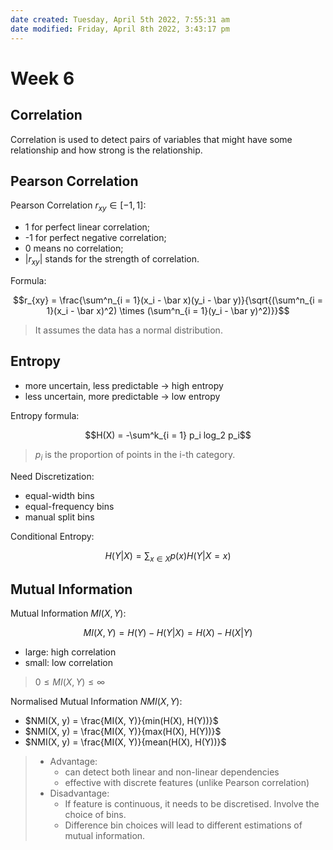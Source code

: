 ```yaml
---
date created: Tuesday, April 5th 2022, 7:55:31 am
date modified: Friday, April 8th 2022, 3:43:17 pm
---
```


# Week 6

## Correlation

Correlation is used to detect pairs of variables that might have some relationship and how strong is the relationship.

## Pearson Correlation

Pearson Correlation $r_{xy} \in [-1, 1]$:

- 1 for perfect linear correlation;
- -1 for perfect negative correlation;
- 0 means no correlation;
- $|r_{xy}|$ stands for the strength of correlation.

Formula:

$$r_{xy} = \frac{\sum^n_{i = 1}(x_i - \bar x)(y_i - \bar y)}{\sqrt{(\sum^n_{i = 1}(x_i - \bar x)^2) \times (\sum^n_{i = 1}(y_i - \bar y)^2)}}$$

> It assumes the data has a normal distribution.

## Entropy

- more uncertain, less predictable &rarr; high entropy
- less uncertain, more predictable &rarr; low entropy

Entropy formula:

$$H(X) = -\sum^k_{i = 1} p_i log_2 p_i$$

> $p_i$ is the proportion of points in the i-th category.

Need Discretization:

- equal-width bins
- equal-frequency bins
- manual split bins

Conditional Entropy:

$$H(Y|X) = \sum_{x \in X} p(x)H(Y|X = x)$$

## Mutual Information

Mutual Information $MI(X, Y)$:

$$MI(X, Y) = H(Y) - H(Y|X) = H(X) - H(X|Y)$$

- large: high correlation
- small: low correlation

> $0 \le MI(X, Y) \le \infty$

Normalised Mutual Information $NMI(X, Y)$:

- $NMI(X, y) = \frac{MI(X, Y)}{min(H(X), H(Y))}$
- $NMI(X, y) = \frac{MI(X, Y)}{max(H(X), H(Y))}$
- $NMI(X, y) = \frac{MI(X, Y)}{mean(H(X), H(Y))}$

> - Advantage:
>     - can detect both linear and non-linear dependencies
>     - effective with discrete features (unlike Pearson correlation)
> - Disadvantage:
>     - If feature is continuous, it needs to be discretised. Involve the choice of bins.
>     - Difference bin choices will lead to different estimations of mutual information.
